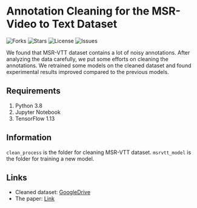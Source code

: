 # Annotation Cleaning for the MSR-Video to Text Dataset
![Forks](https://img.shields.io/github/forks/WingsBrokenAngel/MSR-VTT-DataCleaning
) ![Stars](https://img.shields.io/github/stars/WingsBrokenAngel/MSR-VTT-DataCleaning
) ![License](https://img.shields.io/github/license/WingsBrokenAngel/MSR-VTT-DataCleaning
) ![Issues](https://img.shields.io/github/issues/WingsBrokenAngel/MSR-VTT-DataCleaning
) 

We found that MSR-VTT dataset contains a lot of noisy annotations. 
After analyzing the data carefully, we put some efforts on cleaning the annotations. 
We retrained some models on the cleaned dataset and found experimental results improved compared to the previous models. 

## Requirements
1. Python 3.8
2. Jupyter Notebook
3. TensorFlow 1.13

##  Information
`clean_process` is the folder for cleaning MSR-VTT dataset. 
`msrvtt_model` is the folder for training a new model.

## Links
- Cleaned dataset: [GoogleDrive](https://drive.google.com/file/d/1kVgaefASHM2GP4gZBNw90KcwGs3qZXWf/view?usp=sharing)   
- The paper: [Link](https://arxiv.org/abs/2102.06448)


